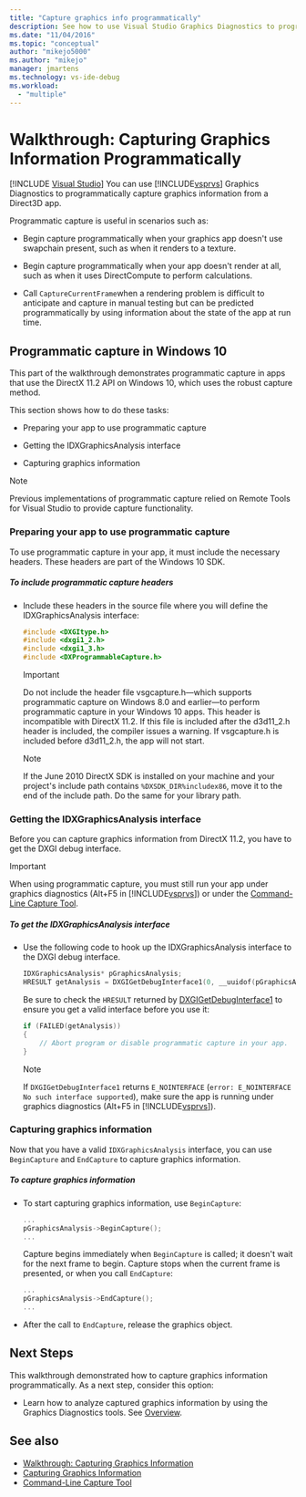 ```yaml
---
title: "Capture graphics info programmatically"
description: See how to use Visual Studio Graphics Diagnostics to programmatically capture graphics information from a Direct3D app.
ms.date: "11/04/2016"
ms.topic: "conceptual"
author: "mikejo5000"
ms.author: "mikejo"
manager: jmartens
ms.technology: vs-ide-debug
ms.workload:
  - "multiple"
---
```

# Walkthrough: Capturing Graphics Information Programmatically

 [!INCLUDE [Visual Studio](~/includes/applies-to-version/vs-windows-only.md)]
You can use [!INCLUDE[vsprvs](../../code-quality/includes/vsprvs_md.md)] Graphics Diagnostics to programmatically capture graphics information from a Direct3D app.

Programmatic capture is useful in scenarios such as:

- Begin capture programmatically when your graphics app doesn't use swapchain present, such as when it renders to a texture.

- Begin capture programmatically when your app doesn't render at all, such as when it uses DirectCompute to perform calculations.

- Call `CaptureCurrentFrame`when a rendering problem is difficult to anticipate and capture in manual testing but can be predicted programmatically by using information about the state of the app at run time.

## <a name="CaptureDX11_2"></a> Programmatic capture in Windows 10
This part of the walkthrough demonstrates programmatic capture in apps that use the DirectX 11.2 API on Windows 10, which uses the robust capture method.

This section shows how to do these tasks:

- Preparing your app to use programmatic capture

- Getting the IDXGraphicsAnalysis interface

- Capturing graphics information

> [!NOTE]
> Previous implementations of programmatic capture relied on Remote Tools for Visual Studio to provide capture functionality.

### Preparing your app to use programmatic capture
To use programmatic capture in your app, it must include the necessary headers. These headers are part of the Windows 10 SDK.

##### To include programmatic capture headers

- Include these headers in the source file where you will define the IDXGraphicsAnalysis interface:

    ```cpp
    #include <DXGItype.h>
    #include <dxgi1_2.h>
    #include <dxgi1_3.h>
    #include <DXProgrammableCapture.h>
    ```

    > [!IMPORTANT]
    > Do not include the header file vsgcapture.h—which supports programmatic capture on Windows 8.0 and earlier—to perform programmatic capture in your Windows 10 apps. This header is incompatible with DirectX 11.2. If this file is included after the d3d11_2.h header is included, the compiler issues a warning. If vsgcapture.h is included before d3d11_2.h, the app will not start.

    > [!NOTE]
    > If the June 2010 DirectX SDK is installed on your machine and your project's include path contains `%DXSDK_DIR%includex86`, move it to the end of the include path. Do the same for your library path.

### Getting the IDXGraphicsAnalysis interface
Before you can capture graphics information from DirectX 11.2, you have to get the DXGI debug interface.

> [!IMPORTANT]
> When using programmatic capture, you must still run your app under graphics diagnostics (Alt+F5 in [!INCLUDE[vsprvs](../../code-quality/includes/vsprvs_md.md)]) or under the [Command-Line Capture Tool](command-line-capture-tool.md).

##### To get the IDXGraphicsAnalysis interface

- Use the following code to hook up the IDXGraphicsAnalysis interface to the DXGI debug interface.

  ```cpp
  IDXGraphicsAnalysis* pGraphicsAnalysis;
  HRESULT getAnalysis = DXGIGetDebugInterface1(0, __uuidof(pGraphicsAnalysis), reinterpret_cast<void**>(&pGraphicsAnalysis));
  ```

  Be sure to check the `HRESULT` returned by [DXGIGetDebugInterface1](/windows/desktop/api/dxgi1_3/nf-dxgi1_3-dxgigetdebuginterface1) to ensure you get a valid interface before you use it:

  ```cpp
  if (FAILED(getAnalysis))
  {
      // Abort program or disable programmatic capture in your app.
  }
  ```

  > [!NOTE]
  > If `DXGIGetDebugInterface1` returns `E_NOINTERFACE` (`error: E_NOINTERFACE No such interface supported`), make sure the app is running under graphics diagnostics (Alt+F5 in [!INCLUDE[vsprvs](../../code-quality/includes/vsprvs_md.md)]).

### Capturing graphics information
Now that you have a valid `IDXGraphicsAnalysis` interface, you can use `BeginCapture` and `EndCapture` to capture graphics information.

##### To capture graphics information

- To start capturing graphics information, use `BeginCapture`:

    ```cpp
    ...
    pGraphicsAnalysis->BeginCapture();
    ...
    ```

    Capture begins immediately when `BeginCapture` is called; it doesn't wait for the next frame to begin. Capture stops when the current frame is presented, or when you call `EndCapture`:

    ```cpp
    ...
    pGraphicsAnalysis->EndCapture();
    ...
    ```

- After the call to `EndCapture`, release the graphics object.

## Next Steps
This walkthrough demonstrated how to capture graphics information programmatically. As a next step, consider this option:

- Learn how to analyze captured graphics information by using the Graphics Diagnostics tools. See [Overview](overview-of-visual-studio-graphics-diagnostics.md).

## See also
- [Walkthrough: Capturing Graphics Information](walkthrough-capturing-graphics-information.md)
- [Capturing Graphics Information](capturing-graphics-information.md)
- [Command-Line Capture Tool](command-line-capture-tool.md)
